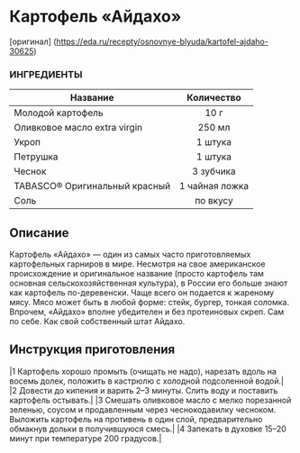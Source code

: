 # Картофель «Айдахо»
[оригинал] (https://eda.ru/recepty/osnovnye-blyuda/kartofel-ajdaho-30625)

### ИНГРЕДИЕНТЫ
| Название        	                 | Количество    |
| -------------   	                 |:-------------:|
| Молодой картофель                  | 10 г      	 |
| Оливковое масло extra virgin       | 250 мл 		 |
| Укроп		                         | 1 штука 		 |
| Петрушка                           | 1 штука       |
| Чеснок                             | 3 зубчика     |
| TABASCO® Оригинальный красный      | 1 чайная ложка|
| Соль                               |  по вкусу     |

## Описание
Картофель «Айдахо» — один из самых часто приготовляемых картофельных гарниров в мире. Несмотря на свое американское происхождение и оригинальное название (просто картофель там основная сельскохозяйственная культура), в России его больше знают как картофель по-деревенски. Чаще всего он подается к жареному мясу. Мясо может быть в любой форме: стейк, бургер, тонкая соломка. Впрочем, «Айдахо» вполне убедителен и без протеиновых скреп. Сам по себе. Как свой собственный штат Айдахо.

## Инструкция приготовления
|1 Картофель хорошо промыть (очищать не надо), нарезать вдоль на восемь долек, положить в кастрюлю с холодной подсоленной водой.|
|2 Довести до кипения и варить 2–3 минуты. Слить воду и поставить картофель остывать.|
|3 Смешать оливковое масло с мелко порезанной зеленью, соусом и продавленным через чеснокодавилку чесноком. Выложить картофель на противень в один слой, предварительно обмакнув дольки в получившуюся смесь.|
|4 Запекать в духовке 15–20 минут при температуре 200 градусов.|
